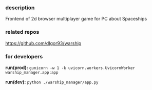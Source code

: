 ### description
Frontend of 2d browser multiplayer game for PC about Spaceships 

### related repos
https://github.com/dIgor93/warship

### for developers

**run(prod):** `gunicorn -w 1 -k uvicorn.workers.UvicornWorker warship_manager.app:app`

**run(dev):** `python ./warship_manager/app.py` 
